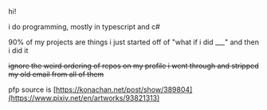 hi!

i do programming, mostly in typescript and c#

90% of my projects are things i just started off of "what if i did ___" and then i did it

~~ignore the weird ordering of repos on my profile i went through and stripped my old email from all of them~~

pfp source is [https://konachan.net/post/show/389804](https://www.pixiv.net/en/artworks/93821313)
